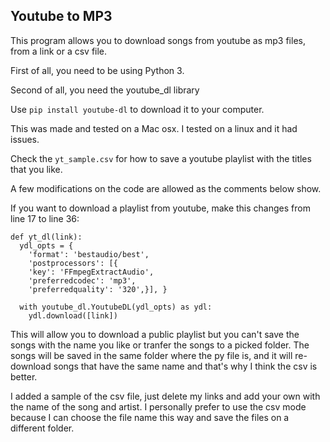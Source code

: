 ## Youtube to MP3

This program allows you to download songs from youtube as mp3 files, from a link or a csv file.

First of all, you need to be using Python 3. 

Second of all, you need the youtube_dl library 

Use ```pip install youtube-dl``` to download it to your computer.

This was made and tested on a Mac osx. I tested on a linux and it had issues.

Check the ```yt_sample.csv``` for how to save a youtube playlist with the titles that you like. 

A few modifications on the code are allowed as the comments below show.

If you want to download a playlist from youtube, make this changes from line 17 to line 36: 
```
def yt_dl(link): 
  ydl_opts = { 
    'format': 'bestaudio/best', 
    'postprocessors': [{ 
    'key': 'FFmpegExtractAudio', 
    'preferredcodec': 'mp3', 
    'preferredquality': '320',}], }

  with youtube_dl.YoutubeDL(ydl_opts) as ydl: 
    ydl.download([link])
```
This will allow you to download a public playlist but you can't save the songs with the name you like or tranfer the songs to a picked folder. The songs will be saved in the same folder where the py file is, and it will re-download songs that have the same name and that's why I think the csv is better.

I added a sample of the csv file, just delete my links and add your own with the name of the song and artist. I personally prefer to use the csv mode because I can choose the file name this way and save the files on a different folder.
